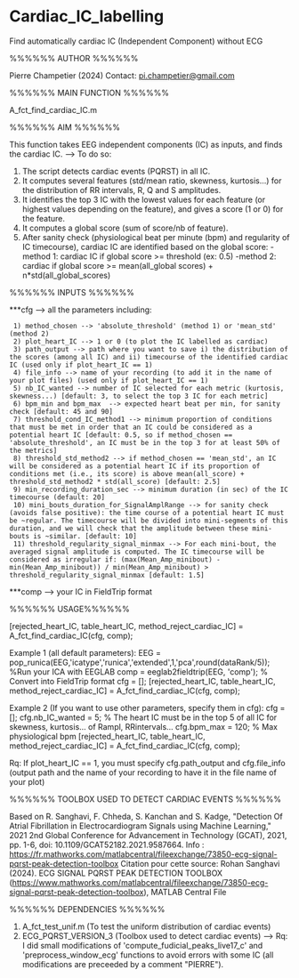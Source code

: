 # Cardiac_IC_labelling
Find automatically cardiac IC (Independent Component) without ECG


%%%%%% AUTHOR %%%%%%

Pierre Champetier (2024)
Contact: pi.champetier@gmail.com

%%%%%% MAIN FUNCTION %%%%%%

A_fct_find_cardiac_IC.m


%%%%%% AIM %%%%%%

This function takes EEG independent components (IC) as inputs, and finds the cardiac IC. 
  --> To do so:
1) The script detects cardiac events (PQRST) in all IC.
2) It computes several features (std/mean ratio, skewness, kurtosis...) for the distribution of RR intervals, R, Q and S amplitudes. 
3) It identifies the top 3 IC with the lowest values for each feature (or highest values depending on the feature), and gives a score (1 or 0) for the feature.
4) It computes a global score (sum of score/nb of feature).
5) After sanity check (physiological beat per minute (bpm) and regularity of IC timecourse), cardiac IC are identified based on the global score:
  -method 1: cardiac IC if global score >= threshold (ex: 0.5)
  -method 2: cardiac if global score >= mean(all_global scores) + n*std(all_global_scores)



%%%%%% INPUTS %%%%%%

***cfg --> all the parameters including:

     1) method_chosen --> 'absolute_threshold' (method 1) or 'mean_std' (method 2)
     2) plot_heart_IC --> 1 or 0 (to plot the IC labelled as cardiac)
     3) path_output --> path where you want to save i) the distribution of the scores (among all IC) and ii) timecourse of the identified cardiac IC (used only if plot_heart_IC == 1)
     4) file_info --> name of your recording (to add it in the name of your plot files) (used only if plot_heart_IC == 1)
     5) nb_IC_wanted --> number of IC selected for each metric (kurtosis, skewness...) [default: 3, to select the top 3 IC for each metric]
     6) bpm_min and bpm_max  --> expected heart beat per min, for sanity check [default: 45 and 90]
     7) threshold_cond_IC_method1 --> minimum proportion of conditions that must be met in order that an IC could be considered as a potential heart IC [default: 0.5, so if method_chosen == 'absolute_threshold', an IC must be in the top 3 for at least 50% of the metrics]
     8) threshold_std_method2 --> if method_chosen == 'mean_std', an IC will be considered as a potential heart IC if its proportion of conditions met (i.e., its score) is above mean(all_score) + threshold_std_method2 * std(all_score) [default: 2.5]
     9) min_recording_duration_sec --> minimum duration (in sec) of the IC timecourse (default: 20]
     10) mini_bouts_duration_for_SignalAmplRange --> for sanity check (avoids false positive): the time course of a potential heart IC must be ~regular. The timecourse will be divided into mini-segments of this duration, and we will check that the amplitude between these mini-bouts is ~similar. [default: 10]
     11) threshold_regularity_signal_minmax --> For each mini-bout, the averaged signal amplitude is computed. The IC timecourse will be considered as irregular if: (max(Mean_Amp_minibout) - min(Mean_Amp_minibout)) / min(Mean_Amp_minibout) > threshold_regularity_signal_minmax [default: 1.5]

***comp --> your IC in FieldTrip format 



%%%%%% USAGE%%%%%%

[rejected_heart_IC, table_heart_IC, method_reject_cardiac_IC] = A_fct_find_cardiac_IC(cfg, comp);

Example 1 (all default parameters):
EEG = pop_runica(EEG,'icatype','runica','extended',1,'pca',round(dataRank/5)); %Run your ICA with EEGLAB
comp = eeglab2fieldtrip(EEG, 'comp'); % Convert into FieldTrip format
cfg = [];
[rejected_heart_IC, table_heart_IC, method_reject_cardiac_IC] = A_fct_find_cardiac_IC(cfg, comp);

Example 2 (If you want to use other parameters, specify them in cfg):
cfg = [];
cfg.nb_IC_wanted = 5; % The heart IC must be in the top 5 of all IC for skewness, kurtosis... of Rampl, RRintervals...
cfg.bpm_max = 120; % Max physiological bpm
[rejected_heart_IC, table_heart_IC, method_reject_cardiac_IC] = A_fct_find_cardiac_IC(cfg, comp);

Rq: If plot_heart_IC == 1, you must specify cfg.path_output and cfg.file_info (output path and the name of your recording to have it in the file name of your plot) 



%%%%%% TOOLBOX USED TO DETECT CARDIAC EVENTS %%%%%%

Based on R. Sanghavi, F. Chheda, S. Kanchan and S. Kadge, "Detection Of Atrial Fibrillation in Electrocardiogram Signals using Machine Learning," 2021 2nd Global Conference for Advancement in Technology (GCAT), 2021, pp. 1-6, doi: 10.1109/GCAT52182.2021.9587664.
Info : https://fr.mathworks.com/matlabcentral/fileexchange/73850-ecg-signal-pqrst-peak-detection-toolbox
Citation pour cette source: Rohan Sanghavi (2024). ECG SIGNAL PQRST PEAK DETECTION TOOLBOX (https://www.mathworks.com/matlabcentral/fileexchange/73850-ecg-signal-pqrst-peak-detection-toolbox), MATLAB Central File



%%%%%% DEPENDENCIES %%%%%%

1) A_fct_test_unif.m (To test the uniform distribution of cardiac events)
2) ECG_PQRST_VERSION_3 (Toolbox used to detect cardiac events) 
--> Rq: I did small modifications of 'compute_fudicial_peaks_live17_c' and 'preprocess_window_ecg' functions to avoid errors with some IC (all modifications are preceeded by a comment "PIERRE").

